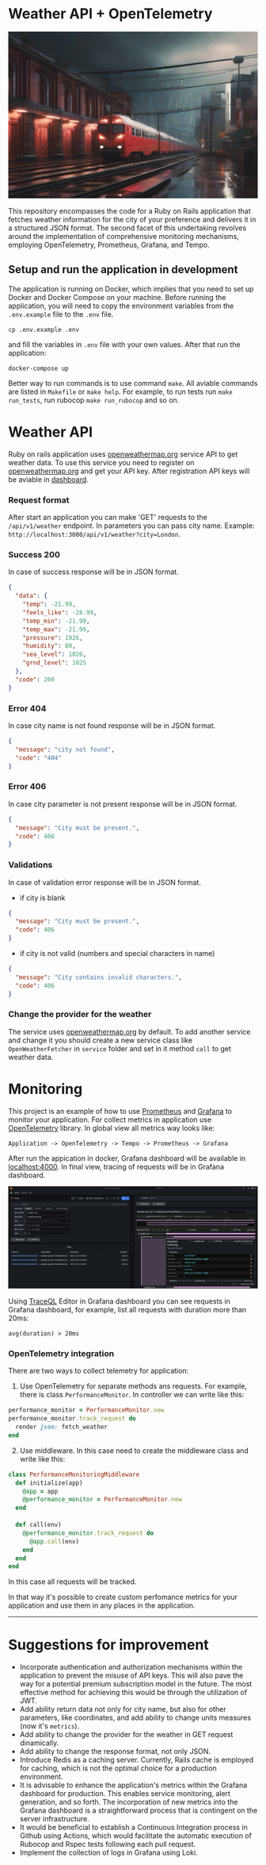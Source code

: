 # Weather API + OpenTelemetry
![Alt text](doc/header_image.png)

This repository encompasses the code for a Ruby on Rails application that fetches weather information for the city of your preference and delivers it in a structured JSON format. The second facet of this undertaking revolves around the implementation of comprehensive monitoring mechanisms, employing OpenTelemetry, Prometheus, Grafana, and Tempo.

## Setup and run the application in development

The application is running on Docker, which implies that you need to set up Docker and Docker Compose on your machine. Before running the application, you will need to copy the environment variables from the `.env.example` file to the `.env` file.
```
cp .env.example .env
```
and fill the variables in `.env` file with your own values. After that run the application:

```
docker-compose up
```
Better way to run commands is to use command `make`. All aviable commands are listed in `Makefile` or `make help`. For example, to run tests run `make run_tests`, run rubocop `make run_rubocop` and so on.

# Weather API

Ruby on rails application uses [openweathermap.org](https://openweathermap.org) service API to get weather data. To use this service you need to register on [openweathermap.org](https://openweathermap.org/) and get your API key. After registration API keys will be aviable in [dashboard](https://home.openweathermap.org/api_keys).

### Request format
After start an application you can make 'GET' requests to the `/api/v1/weather` endpoint. In parameters you can pass city name. Example: `http://localhost:3000/api/v1/weather?city=London`.

### Success 200
In case of success response will be in JSON format.
```json
{
  "data": {
    "temp": -21.99,
    "feels_like": -28.99,
    "temp_min": -21.99,
    "temp_max": -21.99,
    "pressure": 1026,
    "humidity": 80,
    "sea_level": 1026,
    "grnd_level": 1025
  },
  "code": 200
}
```

### Error 404
In case city name is not found response will be in JSON format.
```json
{
  "message": "city not found",
  "code": "404"
}
```

### Error 406
In case city parameter is not present response will be in JSON format.
```json
{
  "message": "City must be present.",
  "code": 406
}
```

### Validations
In case of validation error response will be in JSON format.
- if city is blank
```json
{
  "message": "City must be present.",
  "code": 406
}
```
- if city is not valid (numbers and special characters in name)
```json
{
  "message": "City contains invalid characters.",
  "code": 406
}
```

### Change the provider for the weather
The service uses [openweathermap.org](https://openweathermap.org/) by default. To add another service and change it you should create a new service class like `OpenWeatherFetcher` in `service` folder and set in it method `call` to get weather data.

# Monitoring
This project is an example of how to use [Prometheus](https://prometheus.io/) and [Grafana](https://grafana.com/) to monitor your application. For collect metrics in application use [OpenTelemetry](https://opentelemetry.io/) library. In global view all metrics way looks like:
```
Application -> OpenTelemetry -> Tempo -> Prometheus -> Grafana
```
After run the appication in docker, Grafana dashboard will be available in [localhost:4000](http://localhost:4000). In final view, tracing of requests will be in Grafana dashboard.

![Grafana Dashboard](doc/image.png)

Using [TraceQL](https://grafana.com/docs/tempo/latest/traceql/) Editor in Grafana dashboard you can see requests in Grafana dashboard, for example, list all requests with duration more than 20ms:
```
avg(duration) > 20ms
```

### OpenTelemetry integration
There are two ways to collect telemetry for application:
1. Use OpenTelemetry for separate methods ans requests. For example, there is class `PerformanceMonitor`. In controller we can write like this:
```ruby
performance_monitor = PerformanceMonitor.new
performance_monitor.track_request do
  render json: fetch_weather
end
```
2. Use middleware. In this case need to create the middleware class and write like this:
```ruby
class PerformanceMonitoringMiddleware
  def initialize(app)
    @app = app
    @performance_monitor = PerformanceMonitor.new
  end

  def call(env)
    @performance_monitor.track_request do
      @app.call(env)
    end
  end
end
```
In this case all requests will be tracked.

In that way it's possible to create custom perfomance metrics for your application and use them in any places in the application.

----------------------------------------
# Suggestions for improvement

- Incorporate authentication and authorization mechanisms within the application to prevent the misuse of API keys. This will also pave the way for a potential premium subscription model in the future. The most effective method for achieving this would be through the utilization of JWT.
- Add ability return data not only for city name, but also for other parameters, like coordinates, and add ability to change units measures (now it's `metrics`).
- Add ability to change the provider for the weather in GET request dinamically.
- Add ability to change the response format, not only JSON.
- Introduce Redis as a caching server. Currently, Rails cache is employed for caching, which is not the optimal choice for a production environment.
- It is advisable to enhance the application's metrics within the Grafana dashboard for production. This enables service monitoring, alert generation, and so forth. The incorporation of new metrics into the Grafana dashboard is a straightforward process that is contingent on the server infrastructure.
- It would be beneficial to establish a Continuous Integration process in Github using Actions, which would facilitate the automatic execution of Rubocop and Rspec tests following each pull request.
- Implement the collection of logs in Grafana using Loki.